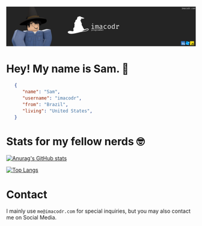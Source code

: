 ![imacodr](/imacodrBanner.png)

# Hey! My name is Sam. 👋

```json
   {
      "name": "Sam",
      "username": "imacodr",
      "from": "Brazil",
      "living": "United States",
   }
```
   
# Stats for my fellow nerds 🤓

[![Anurag's GitHub stats](https://github-readme-stats.vercel.app/api?username=imacodr&theme=dracula)](https://github.com/anuraghazra/github-readme-stats)

[![Top Langs](https://github-readme-stats.vercel.app/api/top-langs/?username=imacodr&langs_count=8&theme=dracula)](https://github.com/anuraghazra/github-readme-stats)

# Contact

I mainly use `me@imacodr.com` for special inquiries, but you may also contact me on Social Media.
